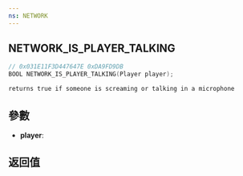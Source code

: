 ```yaml
---
ns: NETWORK
---
```

## NETWORK_IS_PLAYER_TALKING

```c
// 0x031E11F3D447647E 0xDA9FD9DB
BOOL NETWORK_IS_PLAYER_TALKING(Player player);
```

```
returns true if someone is screaming or talking in a microphone  
```

## 參數
* **player**: 

## 返回值
